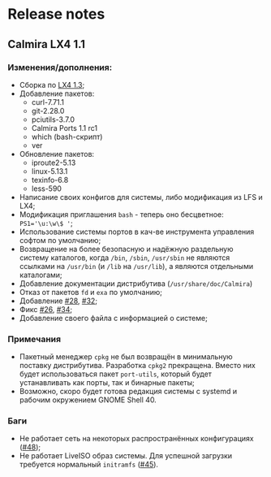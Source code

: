# Release notes

## Calmira LX4 1.1

### Изменения/дополнения:

* Сборка по [LX4 1.3](https://lx4u.ru/rel/1.3/#/);
* Добавление пакетов:
    * curl-7.71.1
    * git-2.28.0
    * pciutils-3.7.0
    * Calmira Ports 1.1 rc1
    * which (bash-скрипт)
    * ver
* Обновление пакетов:
    * iproute2-5.13
    * linux-5.13.1
    * texinfo-6.8
    * less-590
* Написание своих конфигов для системы, либо модификация из LFS и LX4;
* Модификация приглашения `bash` - теперь оно бесцветное: `PS1='\u:\w\$ '`;
* Использование системы портов в кач-ве инструмента управления софтом по умолчанию;
* Возвращение на более безопасную и надёжную раздельную систему каталогов, когда `/bin`, `/sbin`, `/usr/sbin` не являются ссылками на `/usr/bin` (и `/lib` на `/usr/lib`), а являются отдельными каталогами;
* Добавление документации дистрибутива (`/usr/share/doc/Calmira`)
* Отказ от пакетов `fd` и `exa` по умолчанию;
* Добавление [#28](https://github.com/CalmiraLinux/CalmiraLinux/issues/28), [#32](https://github.com/CalmiraLinux/CalmiraLinux/issues/32);
* Фикс [#26](https://github.com/CalmiraLinux/CalmiraLinux/issues/26), [#34](https://github.com/CalmiraLinux/CalmiraLinux/issues/34);
* Добавление своего файла с информацией о системе;

### Примечания

* Пакетный менеджер `cpkg` не был возвращён в минимальную поставку дистрибутива. Разработка `cpkg2` прекращена. Вместо них будет использоваться пакет `port-utils`, который будет устанавливать как порты, так и бинарные пакеты;
* Возможно, скоро будет готова редакция системы с systemd и рабочим окружением GNOME Shell 40.

### Баги

* Не работает сеть на некоторых распространённых конфигурациях ([#48](https://github.com/CalmiraLinux/CalmiraLinux/issues/48));
* Не работает LiveISO образ системы. Для успешной загрузки требуется нормальный `initramfs` ([#45](https://github.com/CalmiraLinux/CalmiraLinux/issues/45)).
